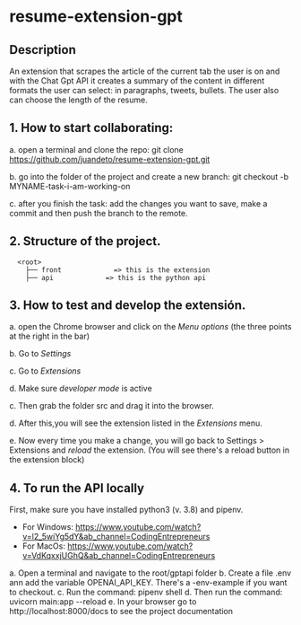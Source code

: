 # resume-extension-gpt

## Description

An extension that scrapes the article of the current tab the user is on and with the Chat Gpt API it creates a summary of the content in different formats the user can select: in paragraphs, tweets, bullets. The user also can choose the length of the resume.

## 1. How to start collaborating:
     
a. open a terminal and clone the repo: git clone https://github.com/juandeto/resume-extension-gpt.git
     
b. go into the folder of the project and create a new branch: git checkout -b MYNAME-task-i-am-working-on
     
c. after you finish the task: add the changes you want to save, make a commit and then push the branch to the remote.
     
  
## 2. Structure of the project.
 
      <root>
        ├── front             => this is the extension
        ├── api             => this is the python api
   
## 3. How to test and develop the extensión.
  
a. open the Chrome browser and click on the *Menu options* (the three points at the right in the bar)
      
b. Go to *Settings*
      
c. Go to *Extensions*
      
d. Make sure *developer mode* is active
      
c. Then grab the folder src and drag it into the browser.
      
d. After this,you will see the extension listed in the *Extensions* menu.

e. Now every time you make a change, you will go back to Settings > Extensions and *reload* the extension. (You will see there's a reload button in the extension block)
      

## 4. To run the API locally

First, make sure you have installed python3 (v. 3.8) and pipenv. 
  - For Windows: https://www.youtube.com/watch?v=l2_5wiYg5dY&ab_channel=CodingEntrepreneurs
  - For MacOs: https://www.youtube.com/watch?v=VdKqxxjUGhQ&ab_channel=CodingEntrepreneurs

a. Open a terminal and navigate to the root/gptapi folder
b. Create a file .env ann add the variable OPENAI_API_KEY. There's a -env-example if you want to checkout.
c. Run the command: pipenv shell
d. Then run the command: uvicorn main:app --reload
e. In your browser go to http://localhost:8000/docs to see the project documentation
